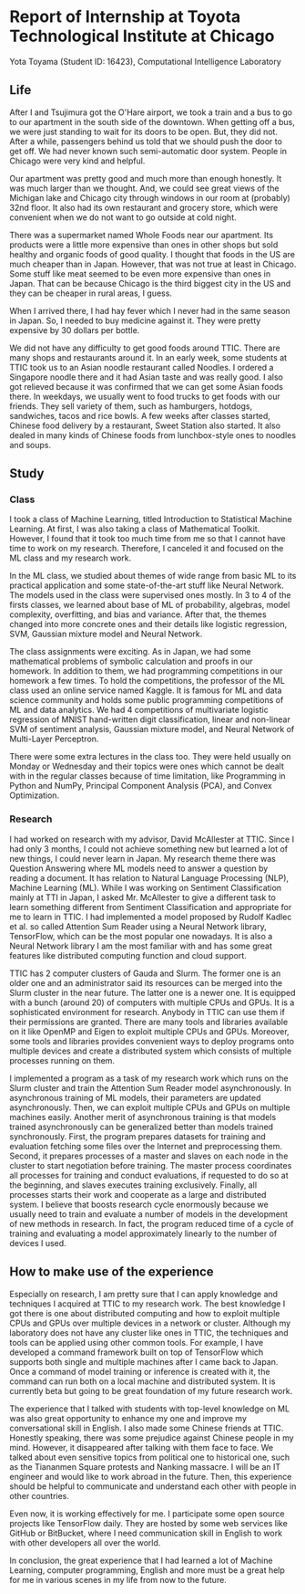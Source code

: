 ﻿# Report of Internship at Toyota Technological Institute at Chicago

Yota Toyama (Student ID: 16423), Computational Intelligence Laboratory


## Life

After I and Tsujimura got the O'Hare airport, we took a train and a bus to go
to our apartment in the south side of the downtown.
When getting off a bus, we were just standing to wait for its doors to be open.
But, they did not.
After a while, passengers behind us told that we should push the door to get
off.
We had never known such semi-automatic door system.
People in Chicago were very kind and helpful.

Our apartment was pretty good and much more than enough honestly.
It was much larger than we thought.
And, we could see great views of the Michigan lake and Chicago city through
windows in our room at (probably) 32nd floor.
It also had its own restaurant and grocery store, which were convenient
when we do not want to go outside at cold night.

There was a supermarket named Whole Foods near our apartment.
Its products were a little more expensive than ones in other shops but sold
healthy and organic foods of good quality.
I thought that foods in the US are much cheaper than in Japan.
However, that was not true at least in Chicago.
Some stuff like meat seemed to be even more expensive than ones in Japan.
That can be because Chicago is the third biggest city in the US and they can be
cheaper in rural areas, I guess.

When I arrived there, I had hay fever which I never had in the same season
in Japan.
So, I needed to buy medicine against it.
They were pretty expensive by 30 dollars per bottle.

We did not have any difficulty to get good foods around TTIC.
There are many shops and restaurants around it.
In an early week, some students at TTIC took us to an Asian noodle restaurant
called Noodles.
I ordered a Singapore noodle there and it had Asian taste and was really good.
I also got relieved because it was confirmed that we can get some Asian
foods there.
In weekdays, we usually went to food trucks to get foods with our friends.
They sell variety of them, such as hamburgers, hotdogs, sandwiches, tacos and
rice bowls.
A few weeks after classes started, Chinese food delivery by a restaurant,
Sweet Station also started.
It also dealed in many kinds of Chinese foods from lunchbox-style ones to
noodles and soups.


## Study

### Class

I took a class of Machine Learning, titled Introduction to Statistical Machine
Learning.
At first, I was also taking a class of Mathematical Toolkit.
However, I found that it took too much time from me so that I cannot have time
to work on my research.
Therefore, I canceled it and focused on the ML class and my research work.

In the ML class, we studied about themes of wide range from basic ML
to its practical application and some state-of-the-art stuff like
Neural Network.
The models used in the class were supervised ones mostly.
In 3 to 4 of the firsts classes, we learned about base of ML of
probability, algebras, model complexity, overfitting, and bias and variance.
After that, the themes changed into more concrete ones and their details
like logistic regression, SVM, Gaussian mixture model and Neural Network.

The class assignments were exciting.
As in Japan, we had some mathematical problems of symbolic calculation and
proofs in our homework.
In addition to them, we had programming competitions in our homework
a few times.
To hold the competitions, the professor of the ML class used an online service
named Kaggle.
It is famous for ML and data science community and holds
some public programming competitions of ML and data analytics.
We had 4 competitions of multivariate logistic regression of MNIST hand-written
digit classification, linear and non-linear SVM of sentiment analysis,
Gaussian mixture model, and Neural Network of Multi-Layer Perceptron.

There were some extra lectures in the class too.
They were held usually on Monday or Wednesday and their topics were ones
which cannot be dealt with in the regular classes because of time limitation,
like Programming in Python and NumPy, Principal Component Analysis (PCA),
and Convex Optimization.


### Research

I had worked on research with my advisor, David McAllester at TTIC.
Since I had only 3 months, I could not achieve something new but learned a lot
of new things, I could never learn in Japan.
My research theme there was Question Answering where ML models need to answer
a question by reading a document.
It has relation to Natural Language Processing (NLP), Machine Learning (ML).
While I was working on Sentiment Classification mainly at TTI in Japan,
I asked Mr. McAllester to give a different task to learn something
different from Sentiment Classification and appropriate for me to learn
in TTIC.
I had implemented a model proposed by Rudolf Kadlec et al. so called
Attention Sum Reader using a Neural Network library, TensorFlow,
which can be the most popular one nowadays.
It is also a Neural Network library I am the most familiar with and
has some great features like distributed computing function and cloud support.

TTIC has 2 computer clusters of Gauda and Slurm.
The former one is an older one and an administrator said its resources can be
merged into the Slurm cluster in the near future.
The latter one is a newer one.
It is equipped with a bunch (around 20) of computers with multiple CPUs and
GPUs.
It is a sophisticated environment for research.
Anybody in TTIC can use them if their permissions are granted.
There are many tools and libraries available on it
like OpenMP and Eigen to exploit multiple CPUs and GPUs.
Moreover, some tools and libraries provides convenient ways to deploy programs
onto multiple devices and create a distributed system which consists of
multiple processes running on them.

I implemented a program as a task of my research work which runs on
the Slurm cluster and train the Attention Sum Reader model asynchronously.
In asynchronous training of ML models, their parameters are updated
asynchronously.
Then, we can exploit multiple CPUs and GPUs on multiple machines easily.
Another merit of asynchronous training is that models trained asynchronously
can be generalized better than models trained synchronously.
First, the program prepares datasets for training and evaluation fetching some
files over the Internet and preprocessing them.
Second, it prepares processes of a master and slaves on each node in the
cluster to start negotiation before training.
The master process coordinates all processes for training and conduct
evaluations, if requested to do so at the beginning, and
slaves executes training exclusively.
Finally, all processes starts their work and cooperate as a large and
distributed system.
I believe that boosts research cycle enormously because we usually need to
train and evaluate a number of models in the development of new methods
in research.
In fact, the program reduced time of a cycle of training and evaluating a model
approximately linearly to the number of devices I used.


## How to make use of the experience

Especially on research, I am pretty sure that I can apply knowledge and
techniques I acquired at TTIC to my research work.
The best knowledge I got there is one about distributed computing and
how to exploit multiple CPUs and GPUs over multiple devices in a network or
cluster.
Although my laboratory does not have any cluster like ones in TTIC,
the techniques and tools can be applied using other common tools.
For example, I have developed a command framework built on top of TensorFlow
which supports both single and multiple machines after I came back to Japan.
Once a command of model training or inference is created with it,
the command can run both on a local machine and distributed system.
It is currently beta but going to be great foundation of my future research
work.

The experience that I talked with students with top-level knowledge on ML was
also great opportunity to enhance my one and improve my conversational skill in
English.
I also made some Chinese friends at TTIC.
Honestly speaking, there was some prejudice against Chinese people in my mind.
However, it disappeared after talking with them face to face.
We talked about even sensitive topics from political one to historical one,
such as the Tiananmen Square protests and Nanking massacre.
I will be an IT engineer and would like to work abroad in the future.
Then, this experience should be helpful to communicate and understand
each other with people in other countries.

Even now, it is working effectively for me.
I participate some open source projects like TensorFlow daily.
They are hosted by some web services like GitHub or BitBucket, where I need
communication skill in English to work with other developers all over the
world.

In conclusion, the great experience that I had learned a lot of Machine Learning,
computer programming, English and more must be a great help for me in various
scenes in my life from now to the future.
